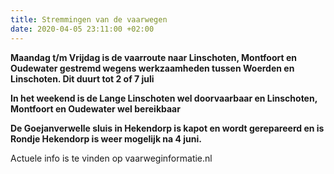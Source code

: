 ```yaml
---
title: Stremmingen van de vaarwegen
date: 2020-04-05 23:11:00 +02:00
---
```


**Maandag t/m Vrijdag is de vaarroute naar Linschoten, Montfoort en Oudewater gestremd wegens werkzaamheden tussen Woerden en Linschoten.
Dit duurt tot 2 of 7 juli**

**In het weekend is de Lange Linschoten wel doorvaarbaar en Linschoten, Montfoort en Oudewater wel bereikbaar** 

**De Goejanverwelle sluis in Hekendorp is kapot en wordt gerepareerd en is 
Rondje Hekendorp is weer mogelijk na 4 juni.**

Actuele info is te vinden op vaarweginformatie.nl


